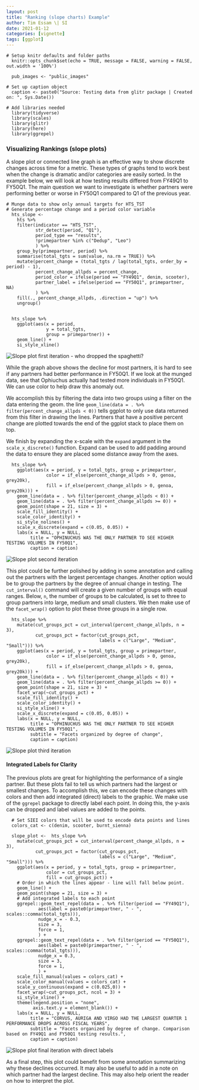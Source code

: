 ```yaml
---
layout: post
title: "Ranking (slope charts) Example"
author: Tim Essam \| SI
date: 2021-01-12
categories: [vignette]
tags: [ggplot]
---
```


```{r}
# Setup knitr defaults and folder paths
  knitr::opts_chunk$set(echo = TRUE, message = FALSE, warning = FALSE, out.width = '100%')
  
  pub_images <- "public_images"

# Set up caption object
  caption <- paste0("Source: Testing data from glitr package | Created on: ", Sys.Date())
  
# Add libraries needed
  library(tidyverse)
  library(scales)
  library(glitr)
  library(here)
  library(ggrepel)
```

### Visualizing Rankings (slope plots)

A slope plot or connected line graph is an effective way to show discrete changes across time for a metric. These types of graphs tend to work best when the change is dramatic and/or categories are easily sorted. In the example below, we will look at how testing results differed from FY49Q1 to FY50Q1. The main question we want to investigate is whether partners were performing better or worse in FY50Q1 compared to Q1 of the previous year.

```{r}
# Munge data to show only annual targets for HTS_TST
# Generate percentage change and a period color variable
  hts_slope <- 
    hts %>% 
    filter(indicator == "HTS_TST", 
           str_detect(period, "Q1"),
           period_type == "results", 
           !primepartner %in% c("Dedup", "Leo")
           ) %>% 
    group_by(primepartner, period) %>%
    summarise(total_tgts = sum(value, na.rm = TRUE)) %>% 
    mutate(percent_change = (total_tgts / lag(total_tgts, order_by = period) - 1),
           percent_change_allpds = percent_change,
           period_color = ifelse(period == "FY49Q1", denim, scooter), 
           partner_label = ifelse(period == "FY50Q1", primepartner, NA)
           ) %>% 
    fill(., percent_change_allpds, .direction = "up") %>% 
    ungroup() 

    
  hts_slope %>% 
    ggplot(aes(x = period, 
               y = total_tgts, 
               group = primepartner)) +
    geom_line() +
    si_style_xline()
```

![*Slope plot first iteration - who dropped the spaghetti?*](https://github.com/USAID-OHA-SI/pretty_in_grey40K/raw/main/examples/images/slope_plot_1.png "slope plot first iteration")

While the graph above shows the decline for most partners, it is hard to see if any partners had better performance in FY50Q1. If we look at the munged data, see that Ophiuchus actually had tested more individuals in FY50Q1. We can use color to help draw this anomaly out.

We accomplish this by filtering the data into two groups using a filter on the data entering the geom. the line `geom_line(data = . %>% filter(percent_change_allpds < 0))` tells ggplot to only use data returned from this filter in drawing the lines. Partners that have a positive percent change are plotted towards the end of the ggplot stack to place them on top.

We finish by expanding the x-scale with the `expand` argument in the `scale_x_discrete()` function. Expand can be used to add padding around the data to ensure they are placed some distance away from the axes.

```{r}
  hts_slope %>% 
    ggplot(aes(x = period, y = total_tgts, group = primepartner,
               color = if_else(percent_change_allpds > 0, genoa, grey20k),
               fill = if_else(percent_change_allpds > 0, genoa, grey20k))) +
    geom_line(data = . %>% filter(percent_change_allpds < 0)) +
    geom_line(data = . %>% filter(percent_change_allpds >= 0)) +
    geom_point(shape = 21, size = 3) +
    scale_fill_identity() +
    scale_color_identity() +
    si_style_nolines() +
    scale_x_discrete(expand = c(0.05, 0.05)) +
    labs(x = NULL, y = NULL,
         title = "OPHINUCHUS WAS THE ONLY PARTNER TO SEE HIGHER TESTING VOLUMES IN FY50Q1",
         caption = caption)
```

![Slope plot second iteration](https://github.com/USAID-OHA-SI/pretty_in_grey40K/raw/main/examples/images/slope_plot_2.png "slope plot second iteration")

This plot could be further polished by adding in some annotation and calling out the partners with the largest percentage changes. Another option would be to group the partners by the degree of annual change in testing. The `cut_interval()` command will create a given number of groups with equal ranges. Below, `n`, the number of groups to be calculated, is set to three to group partners into large, medium and small clusters. We then make use of the `facet_wrap()` option to plot these three groups in a single row.

```{r}
  hts_slope %>% 
    mutate(cut_groups_pct = cut_interval(percent_change_allpds, n = 3),
           cut_groups_pct = factor(cut_groups_pct, 
                                   labels = c("Large", "Medium", "Small"))) %>% 
    ggplot(aes(x = period, y = total_tgts, group = primepartner,
               color = if_else(percent_change_allpds > 0, genoa, grey20k),
               fill = if_else(percent_change_allpds > 0, genoa, grey20k))) +
    geom_line(data = . %>% filter(percent_change_allpds < 0)) +
    geom_line(data = . %>% filter(percent_change_allpds >= 0)) +
    geom_point(shape = 21, size = 3) +
    facet_wrap(~cut_groups_pct) +
    scale_fill_identity() +
    scale_color_identity() +
    si_style_xline() +
    scale_x_discrete(expand = c(0.05, 0.05)) +
    labs(x = NULL, y = NULL,
         title = "OPHINUCHUS WAS THE ONLY PARTNER TO SEE HIGHER TESTING VOLUMES IN FY50Q1",
         subtitle = "Facets organized by degree of change",
         caption = caption)
```

![Slope plot third iteration](https://github.com/USAID-OHA-SI/pretty_in_grey40K/raw/main/examples/images/slope_plot_3.png "slope plot third iteration")

#### Integrated Labels for Clarity

The previous plots are great for highlighting the performance of a single partner. But these plots fail to tell us which partners had the largest or smallest changes. To accomplish this, we can encode these changes with colors and then add integrated (direct) labels to the graphic. We make use of the `ggrepel` package to directly label each point. In doing this, the y-axis can be dropped and label values are added to the points.

```{r}
  # Set SIEI colors that will be used to encode data points and lines
  colors_cat <- c(denim, scooter, burnt_sienna)

  slope_plot <-  hts_slope %>% 
    mutate(cut_groups_pct = cut_interval(percent_change_allpds, n = 3),
           cut_groups_pct = factor(cut_groups_pct, 
                                   labels = c("Large", "Medium", "Small"))) %>% 
    ggplot(aes(x = period, y = total_tgts, group = primepartner,
               color = cut_groups_pct,
               fill = cut_groups_pct)) +
    # Order in which the lines appear - line will fall below point.
    geom_line() +
    geom_point(shape = 21, size = 3) +
    # Add integrated labels to each point
    ggrepel::geom_text_repel(data = . %>% filter(period == "FY49Q1"), 
            aes(label = paste0(primepartner, " - ", scales::comma(total_tgts))), 
            nudge_x = - 0.3,
            size = 3,
            force = 1,
            ) +
    ggrepel::geom_text_repel(data = . %>% filter(period == "FY50Q1"), 
            aes(label = paste0(primepartner, " - ", scales::comma(total_tgts))), 
            nudge_x = 0.3,
            size = 3, 
            force = 1,
            ) +
    scale_fill_manual(values = colors_cat) +
    scale_color_manual(values = colors_cat) +
    scale_y_continuous(expand = c(0.025,0)) +
    facet_wrap(~cut_groups_pct, ncol = 3) +
    si_style_xline() +
    theme(legend.position = "none",
          axis.text.y = element_blank()) + 
    labs(x = NULL, y = NULL,
         title = "CORVUS, AURIGA AND VIRGO HAD THE LARGEST QUARTER 1 PERFORMANCE DROPS ACROSS FISCAL YEARS",
         subtitle = "Facets organized by degree of change. Comparison based on FY49Q1 and FY50Q1 testing results.",
         caption = caption)

```

![Slope plot final iteration with direct labels](https://github.com/USAID-OHA-SI/pretty_in_grey40K/raw/main/examples/images/slope_plot_labeled.png "Slope plot final iteration with direct labels")

As a final step, this plot could benefit from some annotation summarizing why these declines occurred. It may also be useful to add in a note on which partner had the largest decline. This may also help orient the reader on how to interpret the plot.
